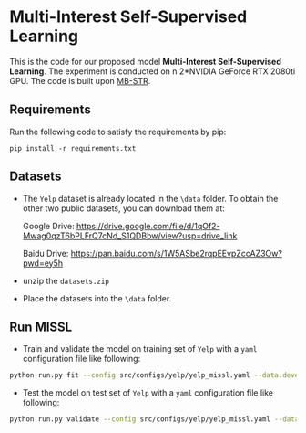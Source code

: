 # Multi-Interest Self-Supervised Learning

This is the code for our proposed model **Multi-Interest Self-Supervised Learning**. The experiment is conducted on n 2*NVIDIA GeForce RTX 2080ti GPU. 
The code is built upon [MB-STR](https://github.com/yuanenming/mb-str).

## Requirements

Run the following code to satisfy the requirements by pip:

```
pip install -r requirements.txt
```

## Datasets

- The `Yelp` dataset is already located in the `\data` folder. To obtain the other two public datasets, you can download them at:

  Google Drive: https://drive.google.com/file/d/1qOf2-Mwag0qzT6bPLFrQ7cNd_S1QDBbw/view?usp=drive_link

  Baidu Drive: https://pan.baidu.com/s/1W5ASbe2rqpEEvpZccAZ3Ow?pwd=ey5h

- unzip the `datasets.zip`

- Place the datasets into the `\data` folder.

## Run MISSL

- Train and validate the model on training set of  `Yelp`  with a `yaml` configuration file like following:

```bash
python run.py fit --config src/configs/yelp/yelp_missl.yaml --data.develop True
```

- Test the model on test set of  `Yelp`  with a `yaml` configuration file like following:

```bash
python run.py validate --config src/configs/yelp/yelp_missl.yaml --data.develop False --ckpt_path [yours checkpoint path] 
```

